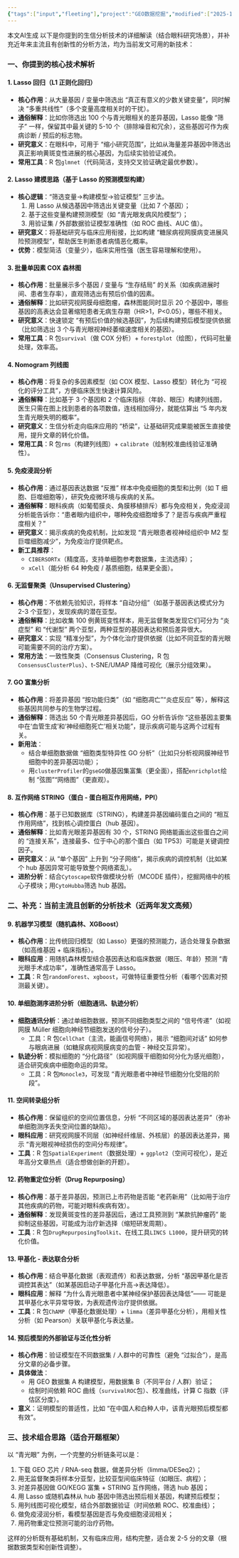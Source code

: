```yaml
---
{"tags":["input","fleeting"],"project":"GEO数据挖掘","modified":["2025-10-02","2025-09-26"],"dg-publish":true,"permalink":"/Boxes/GEO的数据处理技术简单介绍/","dgPassFrontmatter":true}
---
```


本文AI生成
以下是你提到的生信分析技术的详细解读（结合眼科研究场景），并补充近年来主流且有创新性的分析方法，均为当前发文可用的新技术：

### 一、你提到的核心技术解析

#### 1. Lasso 回归（L1 正则化回归）

- **核心作用**：从大量基因 / 变量中筛选出 “真正有意义的少数关键变量”，同时解决 “多重共线性”（多个变量高度相关时的干扰）。
- **通俗解释**：比如你筛选出 100 个与青光眼相关的差异基因，Lasso 能像 “筛子” 一样，保留其中最关键的 5-10 个（排除噪音和冗余），这些基因可作为疾病诊断 / 预后的标志物。
- **研究意义**：在眼科中，可用于 “缩小研究范围”，比如从海量差异基因中筛选出真正影响黄斑变性进展的核心基因，为后续实验验证减负。
- **常用工具**：R 包`glmnet`（代码简洁，支持交叉验证确定最优参数）。

#### 2. Lasso 建模思路（基于 Lasso 的预测模型构建）

- **核心逻辑**：“筛选变量→构建模型→验证模型” 三步法。
    1. 用 Lasso 从候选基因中筛选出关键变量（比如 7 个基因）；
    2. 基于这些变量构建预测模型（如 “青光眼发病风险模型”）；
    3. 用验证集 / 外部数据验证模型准确性（如 ROC 曲线、AUC 值）。
- **研究意义**：将基础研究与临床应用衔接，比如构建 “糖尿病视网膜病变进展风险预测模型”，帮助医生判断患者病情恶化概率。
- **优势**：模型简洁（变量少），临床实用性强（医生容易理解和使用）。

#### 3. 批量单因素 COX 森林图

- **核心作用**：批量展示多个基因 / 变量与 “生存结局” 的关系（如疾病进展时间、患者生存率），直观筛选出有预后价值的因素。
- **通俗解释**：比如研究视网膜母细胞瘤，森林图能同时显示 20 个基因中，哪些基因的高表达会显著缩短患者无病生存期（HR>1，P<0.05），哪些不相关。
- **研究意义**：快速锁定 “有预后价值的候选基因”，为后续构建预后模型提供依据（比如筛选出 3 个与青光眼视神经萎缩速度相关的基因）。
- **常用工具**：R 包`survival`（做 COX 分析）+ `forestplot`（绘图），代码可批量处理，效率高。

#### 4. Nomogram 列线图

- **核心作用**：将复杂的多因素模型（如 COX 模型、Lasso 模型）转化为 “可视化的评分工具”，方便临床医生快速计算风险。
- **通俗解释**：比如基于 3 个基因和 2 个临床指标（年龄、眼压）构建列线图，医生只需在图上找到患者的各项数值，连线相加得分，就能估算出 “5 年内发生青光眼失明的概率”。
- **研究意义**：生信分析走向临床应用的 “桥梁”，让基础研究成果能被医生直接使用，提升文章的转化价值。
- **常用工具**：R 包`rms`（构建列线图）+ `calibrate`（绘制校准曲线验证准确性）。

#### 5. 免疫浸润分析

- **核心作用**：通过基因表达数据 “反推” 样本中免疫细胞的类型和比例（如 T 细胞、巨噬细胞等），研究免疫微环境与疾病的关系。
- **通俗解释**：眼科疾病（如葡萄膜炎、角膜移植排斥）都与免疫相关，免疫浸润分析能告诉你：“患者眼内组织中，哪种免疫细胞增多了？是否与疾病严重程度相关？”
- **研究意义**：揭示疾病的免疫机制，比如发现 “青光眼患者视神经组织中 M2 型巨噬细胞减少”，为免疫治疗提供靶点。
- **新工具推荐**：
    - `CIBERSORTx`（精度高，支持单细胞参考数据集，主流选择）；
    - `xCell`（能分析 64 种免疫 / 基质细胞，结果更全面）。

#### 6. 无监督聚类（Unsupervised Clustering）

- **核心作用**：不依赖先验知识，将样本 “自动分组”（如基于基因表达模式分为 2-3 个亚型），发现疾病的潜在亚型。
- **通俗解释**：比如收集 100 例黄斑变性样本，用无监督聚类发现它们可分为 “炎症型” 和 “代谢型” 两个亚型，两种亚型的基因表达和预后差异很大。
- **研究意义**：实现 “精准分型”，为个体化治疗提供依据（比如不同亚型的青光眼可能需要不同的治疗方案）。
- **常用方法**：一致性聚类（Consensus Clustering，R 包`ConsensusClusterPlus`）、t-SNE/UMAP 降维可视化（展示分组效果）。

#### 7. GO 富集分析

- **核心作用**：将差异基因 “按功能归类”（如 “细胞凋亡”“炎症反应” 等），解释这些基因共同参与的生物学过程。
- **通俗解释**：筛选出 50 个青光眼差异基因后，GO 分析告诉你 “这些基因主要集中在‘血管生成’和‘神经细胞死亡’相关功能”，提示疾病可能与这两个过程有关。
- **新用法**：
    - 结合单细胞数据做 “细胞类型特异性 GO 分析”（比如只分析视网膜神经节细胞中的差异基因功能）；
    - 用`clusterProfiler`的`gseGO`做基因集富集（更全面），搭配`enrichplot`绘制 “弦图”“网络图”（更直观）。

#### 8. 互作网络 STRING（蛋白 - 蛋白相互作用网络，PPI）

- **核心作用**：基于已知数据库（STRING），构建差异基因编码蛋白之间的 “相互作用网络”，找到核心调控蛋白（hub 基因）。
- **通俗解释**：比如青光眼差异基因有 30 个，STRING 网络能画出这些蛋白之间的 “连接关系”，连接最多、位于中心的那个蛋白（如 TP53）可能是关键调控因子。
- **研究意义**：从 “单个基因” 上升到 “分子网络”，揭示疾病的调控机制（比如某个 hub 基因异常可能导致整个网络紊乱）。
- **进阶分析**：结合`Cytoscape`软件做模块分析（MCODE 插件），挖掘网络中的核心子模块；用`CytoHubba`筛选 hub 基因。

### 二、补充：当前主流且创新的分析技术（近两年发文高频）

#### 9. 机器学习模型（随机森林、XGBoost）

- **核心作用**：比传统回归模型（如 Lasso）更强的预测能力，适合处理复杂数据（如高维基因 + 临床指标）。
- **眼科应用**：用随机森林模型结合基因表达和临床数据（眼压、年龄）预测 “青光眼手术成功率”，准确性通常高于 Lasso。
- **工具**：R 包`randomForest`、`xgboost`，可做特征重要性分析（看哪个因素对预测最关键）。

#### 10. 单细胞测序进阶分析（细胞通讯、轨迹分析）

- **细胞通讯分析**：通过单细胞数据，预测不同细胞类型之间的 “信号传递”（如视网膜 Müller 细胞向神经节细胞发送的信号分子）。
    - 工具：R 包`CellChat`（主流，能画信号网络），揭示 “细胞间对话” 如何参与眼病进展（如糖尿病视网膜病变的血管 - 神经交互异常）。
- **轨迹分析**：模拟细胞的 “分化路径”（如视网膜干细胞如何分化为感光细胞），适合研究疾病中细胞命运的异常。
    - 工具：R 包`Monocle3`，可发现 “青光眼患者中神经节细胞分化受阻的阶段”。

#### 11. 空间转录组分析

- **核心作用**：保留组织的空间位置信息，分析 “不同区域的基因表达差异”（弥补单细胞测序丢失空间位置的缺陷）。
- **眼科应用**：研究视网膜不同层（如神经纤维层、外核层）的基因表达差异，揭示 “青光眼视神经损伤的空间分布规律”。
- **工具**：R 包`SpatialExperiment`（数据处理）+ `ggplot2`（空间可视化），是近年高分文章热点（适合想做创新的开题）。

#### 12. 药物重定位分析（Drug Repurposing）

- **核心作用**：基于差异基因，预测已上市药物是否能 “老药新用”（比如用于治疗其他疾病的药物，可能对眼科疾病有效）。
- **通俗解释**：发现黄斑变性的差异基因后，通过工具预测到 “某款抗肿瘤药” 能抑制这些基因，可能成为治疗新选择（缩短研发周期）。
- **工具**：R 包`DrugRepurposingToolkit`、在线工具`LINCS L1000`，提升研究的转化价值。

#### 13. 甲基化 - 表达联合分析

- **核心作用**：结合甲基化数据（表观遗传）和表达数据，分析 “基因甲基化是否调控其表达”（如某基因启动子甲基化升高→表达降低）。
- **眼科应用**：解释 “为什么青光眼患者中某神经保护基因表达降低”—— 可能是其甲基化水平异常导致，为表观遗传治疗提供依据。
- **工具**：R 包`ChAMP`（甲基化数据处理）+ `limma`（差异甲基化分析），用相关性分析（如 Pearson）关联甲基化与表达量。

#### 14. 预后模型的外部验证与泛化性分析

- **核心作用**：验证模型在不同数据集 / 人群中的可靠性（避免 “过拟合”），是高分文章的必备步骤。
- **具体做法**：
    - 用 GEO 数据集 A 构建模型，用数据集 B（不同平台 / 人群）验证；
    - 绘制时间依赖 ROC 曲线（`survivalROC`包）、校准曲线，计算 C 指数（评估区分度）。
- **意义**：证明模型的普适性，比如 “在中国人和白种人中，该青光眼预后模型都有效”。

### 三、技术组合思路（适合开题框架）

以 “青光眼” 为例，一个完整的分析链条可以是：

1. 下载 GEO 芯片 / RNA-seq 数据，做差异分析（limma/DESeq2）；
2. 用无监督聚类将样本分亚型，比较亚型间临床特征（如眼压、病程）；
3. 对差异基因做 GO/KEGG 富集 + STRING 互作网络，筛选 hub 基因；
4. 用 Lasso 或随机森林从 hub 基因中筛选出预后相关基因，构建预后模型；
5. 用列线图可视化模型，结合外部数据验证（时间依赖 ROC、校准曲线）；
6. 做免疫浸润分析，看模型基因是否与免疫细胞浸润相关；
7. 用药物重定位预测可能的治疗药物。

这样的分析既有基础机制，又有临床应用，结构完整，适合发 2-5 分的文章（根据数据类型和创新性调整）。